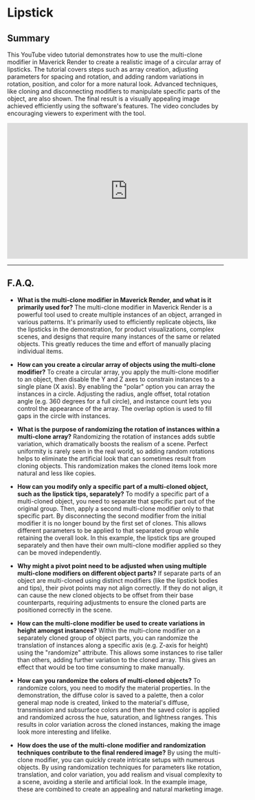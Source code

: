 # Lipstick

## Summary

This YouTube video tutorial demonstrates how to use the multi-clone modifier in Maverick Render to create a realistic image of a circular array of lipsticks. The tutorial covers steps such as array creation, adjusting parameters for spacing and rotation, and adding random variations in rotation, position, and color for a more natural look. Advanced techniques, like cloning and disconnecting modifiers to manipulate specific parts of the object, are also shown. The final result is a visually appealing image achieved efficiently using the software's features. The video concludes by encouraging viewers to experiment with the tool.

<iframe width="560" height="315" src="https://www.youtube.com/embed/UbsUt-0P6MM?si=lZVpZko8pTZzBzs8" title="YouTube video player" frameborder="0" allow="accelerometer; autoplay; clipboard-write; encrypted-media; gyroscope; picture-in-picture; web-share" referrerpolicy="strict-origin-when-cross-origin" allowfullscreen></iframe>

---

## F.A.Q.

- **What is the multi-clone modifier in Maverick Render, and what is it primarily used for?**
The multi-clone modifier in Maverick Render is a powerful tool used to create multiple instances of an object, arranged in various patterns. It's primarily used to efficiently replicate objects, like the lipsticks in the demonstration, for product visualizations, complex scenes, and designs that require many instances of the same or related objects. This greatly reduces the time and effort of manually placing individual items.

- **How can you create a circular array of objects using the multi-clone modifier?**
To create a circular array, you apply the multi-clone modifier to an object, then disable the Y and Z axes to constrain instances to a single plane (X axis). By enabling the "polar" option you can array the instances in a circle. Adjusting the radius, angle offset, total rotation angle (e.g. 360 degrees for a full circle), and instance count lets you control the appearance of the array. The overlap option is used to fill gaps in the circle with instances.

- **What is the purpose of randomizing the rotation of instances within a multi-clone array?**
Randomizing the rotation of instances adds subtle variation, which dramatically boosts the realism of a scene. Perfect uniformity is rarely seen in the real world, so adding random rotations helps to eliminate the artificial look that can sometimes result from cloning objects. This randomization makes the cloned items look more natural and less like copies.

- **How can you modify only a specific part of a multi-cloned object, such as the lipstick tips, separately?**
To modify a specific part of a multi-cloned object, you need to separate that specific part out of the original group. Then, apply a second multi-clone modifier only to that specific part. By disconnecting the second modifier from the initial modifier it is no longer bound by the first set of clones. This allows different parameters to be applied to that separated group while retaining the overall look. In this example, the lipstick tips are grouped separately and then have their own multi-clone modifier applied so they can be moved independently.

- **Why might a pivot point need to be adjusted when using multiple multi-clone modifiers on different object parts?**
If separate parts of an object are multi-cloned using distinct modifiers (like the lipstick bodies and tips), their pivot points may not align correctly. If they do not align, it can cause the new cloned objects to be offset from their base counterparts, requiring adjustments to ensure the cloned parts are positioned correctly in the scene.

- **How can the multi-clone modifier be used to create variations in height amongst instances?**
Within the multi-clone modifier on a separately cloned group of object parts, you can randomize the translation of instances along a specific axis (e.g. Z-axis for height) using the "randomize" attribute. This allows some instances to rise taller than others, adding further variation to the cloned array. This gives an effect that would be too time consuming to make manually.

- **How can you randomize the colors of multi-cloned objects?**
To randomize colors, you need to modify the material properties. In the demonstration, the diffuse color is saved to a palette, then a color general map node is created, linked to the material's diffuse, transmission and subsurface colors and then the saved color is applied and randomized across the hue, saturation, and lightness ranges. This results in color variation across the cloned instances, making the image look more interesting and lifelike.

- **How does the use of the multi-clone modifier and randomization techniques contribute to the final rendered image?**
By using the multi-clone modifier, you can quickly create intricate setups with numerous objects. By using randomization techniques for parameters like rotation, translation, and color variation, you add realism and visual complexity to a scene, avoiding a sterile and artificial look. In the example image, these are combined to create an appealing and natural marketing image.